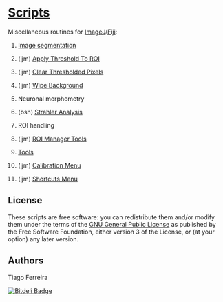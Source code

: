 # [Scripts](https://github.com/tferr/Scripts)

Miscellaneous routines for [ImageJ](http://imagej.nih.gov/ij/)/[Fiji](http://fiji.sc/):

1. [Image segmentation](https://github.com/tferr/Scripts/tree/master/Segmentation)
  1. (ijm) [Apply Threshold To ROI](https://raw.github.com/tferr/Scripts/master/Apply_Threshold_To_ROI.ijm)
  2. (ijm) [Clear Thresholded Pixels](https://raw.github.com/tferr/Scripts/master/Clear_Thresholded_Pixels.ijm)
  3. (ijm) [Wipe Background](https://raw.github.com/tferr/Scripts/master/Wipe_Background.ijm)

2. Neuronal morphometry
  1. (bsh) [Strahler Analysis](http://fiji.sc/Strahler_Analysis)

3. ROI handling
  1. (ijm) [ROI Manager Tools](http://imagej.net/plugins/roi-manager-tools)

4. [Tools](https://github.com/tferr/Scripts/tree/master/Tools)
  1. (ijm) [Calibration Menu](https://raw.github.com/tferr/Scripts/master/Tools/Calibration_Menu.ijm)
  2. (ijm) [Shortcuts Menu](https://raw.github.com/tferr/Scripts/master/Tools/Shortcuts_Menu.ijm)


License
-------
These scripts are free software: you can redistribute them and/or modify them under the terms of the [GNU General Public License](http://www.gnu.org/licenses/gpl.txt) as published by the Free Software Foundation, either version 3 of the License, or (at your option) any later version.


Authors
-------
Tiago Ferreira


[![Bitdeli Badge](https://d2weczhvl823v0.cloudfront.net/tferr/scripts/trend.png)](https://bitdeli.com/free "Bitdeli Badge")

